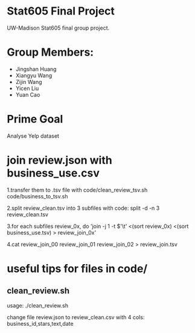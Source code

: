 # Stat605 Final Project
UW-Madison Stat605 final group project.

# Group Members:

* Jingshan Huang
* Xiangyu Wang
* Zijin Wang
* Yicen Liu
* Yuan Cao

# Prime Goal

Analyse Yelp dataset

# join review.json with business_use.csv

  1.transfer them to .tsv file with code/clean_review_tsv.sh code/business_to_tsv.sh

  2.split review_clean.tsv into 3 subfiles with code: split -d -n 3 review_clean.tsv

  3.for each subfiles review_0x, do 'join -j 1 -t $'\t' <(sort review_0x) <(sort business_use.tsv) > review_join_0x'

  4.cat review_join_00 review_join_01 review_join_02 > review_join.tsv


# useful tips for files in code/

## clean_review.sh

usage: ./clean_review.sh

change file review.json to review_clean.csv with 4 cols: business_id,stars,text,date

